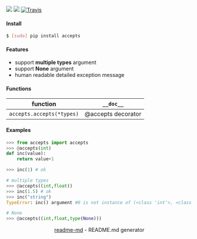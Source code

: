 [![](https://img.shields.io/pypi/pyversions/accepts.svg?longCache=True)](https://pypi.org/project/accepts/)
[![](https://img.shields.io/pypi/v/accepts.svg?maxAge=3600)](https://pypi.org/project/accepts/)
[![Travis](https://api.travis-ci.org/looking-for-a-job/accepts.py.svg?branch=master)](https://travis-ci.org/looking-for-a-job/accepts.py/)

#### Install
```bash
$ [sudo] pip install accepts
```

#### Features
*	support **multiple types** argument
*	support **None** argument
*	human readable detailed exception message

#### Functions
function|`__doc__`
-|-
`accepts.accepts(*types)`|@accepts decorator

#### Examples
```python
>>> from accepts import accepts
>>> @accepts(int)
def inc(value):
	return value+1

>>> inc(1) # ok

# multiple types
>>> @accepts((int,float))
>>> inc(1.5) # ok
>>> inc("string")
TypeError: inc() argument #0 is not instance of (<class 'int'>, <class 'float'>)

# None
>>> @accepts((int,float,type(None)))
```

<p align="center"><a href="https://pypi.org/project/readme-md/">readme-md</a> - README.md generator</p>